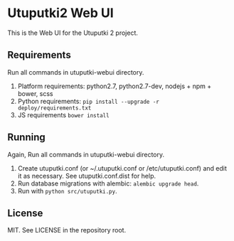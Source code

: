 # Utuputki2 Web UI

This is the Web UI for the Utuputki 2 project.

Requirements
------------

Run all commands in utuputki-webui directory.

1. Platform requirements: python2.7, python2.7-dev, nodejs + npm + bower, scss
2. Python requirements: `pip install --upgrade -r deploy/requirements.txt`
3. JS requirements `bower install`

Running
-------

Again, Run all commands in utuputki-webui directory.

1. Create utuputki.conf (or ~/.utuputki.conf or /etc/utuputki.conf) and edit it as necessary.
   See utuputki.conf.dist for help.
2. Run database migrations with alembic: `alembic upgrade head`.
3. Run with `python src/utuputki.py`.

License
-------

MIT. See LICENSE in the repository root.
